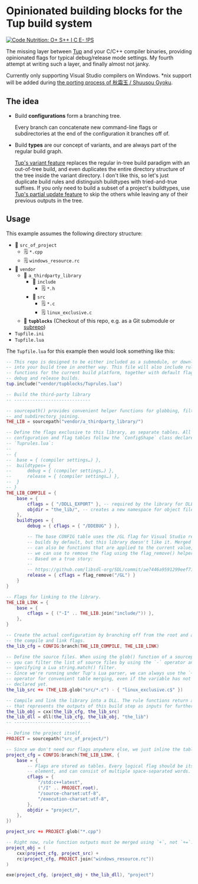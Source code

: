 # Opinionated building blocks for the Tup build system

[![Code Nutrition: O+ S++ I C E- !PS](http://code.grevit.net:8084/badge/O%2B_S%2B%2B_I_C_E-___!PS)](http://code.grevit.net:8084/facts/O%2B_S%2B%2B_I_C_E-___!PS)

The missing layer between [Tup](https://gittup.org/tup) and your C/C++ compiler binaries, providing opinionated flags for typical debug/release mode settings.
My fourth attempt at writing such a layer, and finally almost not janky.

Currently only supporting Visual Studio compilers on Windows.
*nix support will be added during [the porting process of 秋霜玉 / Shuusou Gyoku](https://github.com/nmlgc/ssg/issues/42).

## The idea

* Build **configurations** form a branching tree.

  Every branch can concatenate new command-line flags or subdirectories at the end of the configuration it branches off of.

* Build **types** are our concept of variants, and are always part of the regular build graph.

  [Tup's variant feature](https://gittup.org/tup/manual.html#lbAL) replaces the regular in-tree build paradigm with an out-of-tree build, and even duplicates the entire directory structure of the tree inside the variant directory.
  I don't like this, so let's just duplicate build rules and distinguish buildtypes with tried-and-true suffixes. If you only need to build a subset of a project's buildtypes, use [Tup's partial update feature](https://gittup.org/tup/manual.html#lbAD) to skip the others while leaving any of their previous outputs in the tree.

## Usage

This example assumes the following directory structure:

* 📂 `src_of_project`
  * 🗒️ `*.cpp`
  * 🗒️ `windows_resource.rc`
* 📂 `vendor`
  * 📂 `a_thirdparty_library`
    * 📂 `include`
      * 🗒️ `*.h`
    * 📂 `src`
      * 🗒️ `*.c`
      * 🗒️ `linux_exclusive.c`
  * 📁 **`tupblocks`** (Checkout of this repo, e.g. as a Git submodule or [subrepo](https://github.com/ingydotnet/git-subrepo))
* `Tupfile.ini`
* `Tupfile.lua`

The `Tupfile.lua` for this example then would look something like this:

```lua
-- This repo is designed to be either included as a submodule, or downloaded
-- into your build tree in another way. This file will also include rule
-- functions for the current build platform, together with default flags for
-- debug and release builds.
tup.include("vendor/tupblocks/Tuprules.lua")

-- Build the third-party library
-- -----------------------------

-- sourcepath() provides convenient helper functions for globbing, filtering,
-- and subdirectory joining.
THE_LIB = sourcepath("vendor/a_thirdparty_library/")

-- Define the flags exclusive to this library, as separate tables. All of these
-- configuration and flag tables follow the `ConfigShape` class declared in
-- `Tuprules.lua`:
--
-- {
-- 	base = { (compiler settings…) },
-- 	buildtypes= {
-- 		debug = { (compiler settings…) },
-- 		release = { (compiler settings…) },
-- 	}
-- }
THE_LIB_COMPILE = {
	base = {
		cflags = { "/DDLL_EXPORT" }, -- required by the library for DLL builds
		objdir = "the_lib/", -- creates a new namespace for object files
	},
	buildtypes = {
		debug = { cflags = { "/DDEBUG" } },

		-- The base CONFIG table uses the /GL flag for Visual Studio release
		-- builds by default, but this library doesn't like it. Merged settings
		-- can also be functions that are applied to the current value, which
		-- we can use to remove the flag using the flag_remove() helper.
		-- Based on a true story:
		--
		-- https://github.com/libsdl-org/SDL/commit/ae7446a9591299eef719f82403c
		release = { cflags = flag_remove("/GL") }
	}
}

-- Flags for linking to the library.
THE_LIB_LINK = {
	base = {
		cflags = { ("-I" .. THE_LIB.join("include/")) },
	},
}

-- Create the actual configuration by branching off from the root and adding
-- the compile and link flags.
the_lib_cfg = CONFIG:branch(THE_LIB_COMPILE, THE_LIB_LINK)

-- Define the source files. When using the glob() function of a sourcepath(),
-- you can filter the list of source files by using the `-` operator and
-- specifying a Lua string.match() filter.
-- Since we're running under Tup's Lua parser, we can always use the `+=`
-- operator for convenient table merging, even if the variable has not been
-- declared yet.
the_lib_src += (THE_LIB.glob("src/*.c") - { "linux_exclusive.c$" })

-- Compile and link the library into a DLL. The rule functions return a table
-- that represents the outputs of this build step as inputs for further steps.
the_lib_obj = cxx(the_lib_cfg, the_lib_src)
the_lib_dll = dll(the_lib_cfg, the_lib_obj, "the_lib")
-- -----------------------------

-- Define the project itself.
PROJECT = sourcepath("src_of_project/")

-- Since we don't need our flags anywhere else, we just inline the table.
project_cfg = CONFIG:branch(THE_LIB_LINK, {
	base = {
		-- Flags are stored as tables. Every logical flag should be its own
		-- element, and can consist of multiple space-separated words.
		cflags = {
			"/std:c++latest",
			("/I" .. PROJECT.root),
			"/source-charset:utf-8",
			"/execution-charset:utf-8",
		},
		objdir = "project/",
	},
})

project_src += PROJECT.glob("*.cpp")

-- Right now, rule function outputs must be merged using `+`, not `+=`.
project_obj = (
	cxx(project_cfg, project_src) +
	rc(project_cfg, PROJECT.join("windows_resource.rc"))
)

exe(project_cfg, (project_obj + the_lib_dll), "project")
```

